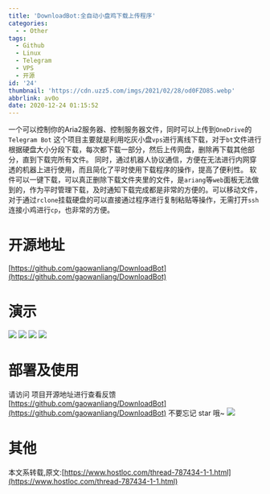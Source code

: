 ```yaml
---
title: 'DownloadBot:全自动小盘鸡下载上传程序'
categories:
  - - Other
tags:
  - Github
  - Linux
  - Telegram
  - VPS
  - 开源
id: '24'
thumbnail: 'https://cdn.uzz5.com/imgs/2021/02/28/od0FZO8S.webp'
abbrlink: av0o
date: 2020-12-24 01:15:52
---
```



一个可以控制你的Aria2服务器、控制服务器文件，同时可以上传到`OneDrive`的`Telegram Bot` 这个项目主要就是利用吃灰小盘`vps`进行离线下载，对于`bt`文件进行根据硬盘大小分段下载，每次都下载一部分，然后上传网盘，删除再下载其他部分，直到下载完所有文件。 同时，通过机器人协议通信，方便在无法进行内网穿透的机器上进行使用，而且简化了平时使用下载程序的操作，提高了便利性。 软件可以一键下载，可以真正删除下载文件夹里的文件，是`ariang`等`web`面板无法做到的，作为平时管理下载，及时通知下载完成都是非常的方便的。可以移动文件，对于通过`rclone`挂载硬盘的可以直接通过程序进行复制粘贴等操作，无需打开`ssh`连接小鸡进行`cp`，也非常的方便。

# 开源地址

[https://github.com/gaowanliang/DownloadBot](https://github.com/gaowanliang/DownloadBot)

# 演示

![](https://cdn.uzz5.com/imgs/2021/02/28/zsEniocS.webp) ![](https://cdn.uzz5.com/imgs/2021/02/28/iAf10f94.webp) ![](https://cdn.uzz5.com/imgs/2021/02/28/MAwdE9eU.webp) ![](https://cdn.uzz5.com/imgs/2021/02/28/eawThfVu.webp)

# 部署及使用

请访问 项目开源地址进行查看反馈 [https://github.com/gaowanliang/DownloadBot](https://github.com/gaowanliang/DownloadBot) 不要忘记 star 哦~ ![](https://cdn.uzz5.com/imgs/2021/02/28/YXePKYFw.webp)

# 其他

本文系转载,原文:[https://www.hostloc.com/thread-787434-1-1.html](https://www.hostloc.com/thread-787434-1-1.html)
